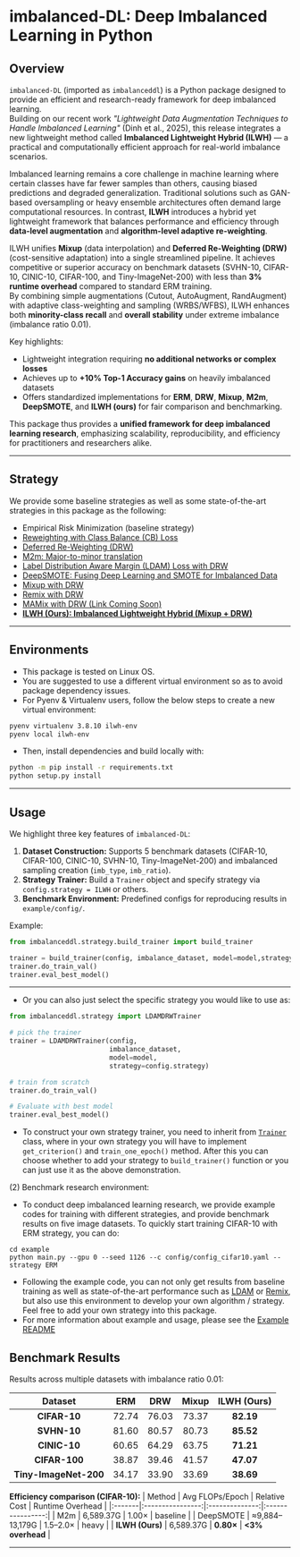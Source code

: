 # imbalanced-DL: Deep Imbalanced Learning in Python

## Overview
`imbalanced-DL` (imported as `imbalanceddl`) is a Python package designed to provide an efficient and research-ready framework for deep imbalanced learning.  
Building on our recent work *"Lightweight Data Augmentation Techniques to Handle Imbalanced Learning"* (Dinh et al., 2025), this release integrates a new lightweight method called **Imbalanced Lightweight Hybrid (ILWH)** — a practical and computationally efficient approach for real-world imbalance scenarios.

Imbalanced learning remains a core challenge in machine learning where certain classes have far fewer samples than others, causing biased predictions and degraded generalization. Traditional solutions such as GAN-based oversampling or heavy ensemble architectures often demand large computational resources. In contrast, **ILWH** introduces a hybrid yet lightweight framework that balances performance and efficiency through **data-level augmentation** and **algorithm-level adaptive re-weighting**.

ILWH unifies **Mixup** (data interpolation) and **Deferred Re-Weighting (DRW)** (cost-sensitive adaptation) into a single streamlined pipeline. It achieves competitive or superior accuracy on benchmark datasets (SVHN-10, CIFAR-10, CINIC-10, CIFAR-100, and Tiny-ImageNet-200) with less than **3% runtime overhead** compared to standard ERM training.  
By combining simple augmentations (Cutout, AutoAugment, RandAugment) with adaptive class-weighting and sampling (WRBS/WFBS), ILWH enhances both **minority-class recall** and **overall stability** under extreme imbalance (imbalance ratio 0.01).

Key highlights:
* Lightweight integration requiring **no additional networks or complex losses**
* Achieves up to **+10% Top-1 Accuracy gains** on heavily imbalanced datasets
* Offers standardized implementations for **ERM**, **DRW**, **Mixup**, **M2m**, **DeepSMOTE**, and **ILWH (ours)** for fair comparison and benchmarking.

This package thus provides a **unified framework for deep imbalanced learning research**, emphasizing scalability, reproducibility, and efficiency for practitioners and researchers alike.

---

## Strategy
We provide some baseline strategies as well as some state-of-the-art strategies in this package as the following:
* Empirical Risk Minimization (baseline strategy)
* [Reweighting with Class Balance (CB) Loss](https://arxiv.org/pdf/1901.05555.pdf)
* [Deferred Re-Weighting (DRW)](https://arxiv.org/pdf/1906.07413.pdf)
* [M2m: Major-to-minor translation](https://arxiv.org/pdf/2004.00431.pdf)
* [Label Distribution Aware Margin (LDAM) Loss with DRW](https://arxiv.org/pdf/1906.07413.pdf)
* [DeepSMOTE: Fusing Deep Learning and SMOTE for Imbalanced Data](https://arxiv.org/pdf/2105.02340.pdf)
* [Mixup with DRW](https://arxiv.org/pdf/1710.09412.pdf)
* [Remix with DRW](https://arxiv.org/pdf/2007.03943.pdf)
* [MAMix with DRW (Link Coming Soon)]()
* **[ILWH (Ours): Imbalanced Lightweight Hybrid (Mixup + DRW)](https://github.com/duydinhthai27/lightweight-ILWH)**

---

## Environments
* This package is tested on Linux OS.
* You are suggested to use a different virtual environment so as to avoid package dependency issues.
* For Pyenv & Virtualenv users, follow the below steps to create a new virtual environment:
```bash
pyenv virtualenv 3.8.10 ilwh-env
pyenv local ilwh-env
```
* Then, install dependencies and build locally with:
```bash
python -m pip install -r requirements.txt
python setup.py install
```

---

## Usage
We highlight three key features of `imbalanced-DL`:
1. **Dataset Construction:** Supports 5 benchmark datasets (CIFAR-10, CIFAR-100, CINIC-10, SVHN-10, Tiny-ImageNet-200) and imbalanced sampling creation (`imb_type`, `imb_ratio`).
2. **Strategy Trainer:** Build a `Trainer` object and specify strategy via `config.strategy = ILWH` or others.
3. **Benchmark Environment:** Predefined configs for reproducing results in `example/config/`.

Example:
```python
from imbalanceddl.strategy.build_trainer import build_trainer

trainer = build_trainer(config, imbalance_dataset, model=model,strategy =config.strategy)
trainer.do_train_val()
trainer.eval_best_model()
```

---
* Or you can also just select the specific strategy you would like to use as:


```python
from imbalanceddl.strategy import LDAMDRWTrainer

# pick the trainer
trainer = LDAMDRWTrainer(config,
                         imbalance_dataset,
                         model=model,
                         strategy=config.strategy)

# train from scratch
trainer.do_train_val()

# Evaluate with best model
trainer.eval_best_model()

```
* To construct your own strategy trainer, you need to inherit from [`Trainer`](https://github.com/ntucllab/imbalanced-DL/blob/e63acaab958bf206edad9418e9c30352e9566356/imbalanceddl/strategy/trainer.py#L11) class, where in your own strategy you will have to implement `get_criterion()` and `train_one_epoch()` method. After this you can choose whether to add your strategy to `build_trainer()` function or you can just use it as the above demonstration.


(2) Benchmark research environment:
* To conduct deep imbalanced learning research, we provide example codes for training with different strategies, and provide benchmark results on five image datasets. To quickly start training CIFAR-10 with ERM strategy, you can do:

```
cd example
python main.py --gpu 0 --seed 1126 --c config/config_cifar10.yaml --strategy ERM

```
* Following the example code, you can not only get results from baseline training as well as state-of-the-art performance such as [LDAM](https://arxiv.org/pdf/1906.07413.pdf) or [Remix](https://arxiv.org/pdf/2007.03943.pdf), but also use this environment to develop your own algorithm / strategy. Feel free to add your own strategy into this package.
* For more information about example and usage, please see the [Example README](https://github.com/ntucllab/imbalanced-DL/tree/main/example)

## Benchmark Results
Results across multiple datasets with imbalance ratio 0.01:

| Dataset | ERM | DRW | Mixup | ILWH (Ours) |
|:--------:|:---:|:---:|:-----:|:------------:|
| **CIFAR-10** | 72.74 | 76.03 | 73.37 | **82.19** |
| **SVHN-10** | 81.60 | 80.57 | 80.73 | **85.52** |
| **CINIC-10** | 60.65 | 64.29 | 63.75 | **71.21** |
| **CIFAR-100** | 38.87 | 39.46 | 41.57 | **47.07** |
| **Tiny-ImageNet-200** | 34.17 | 33.90 | 33.69 | **38.69** |

**Efficiency comparison (CIFAR-10):**
| Method | Avg FLOPs/Epoch | Relative Cost | Runtime Overhead |
|:-------|:----------------:|:--------------:|:----------------:|
| M2m | 6,589.37G | 1.00× | baseline |
| DeepSMOTE | ≈9,884–13,179G | 1.5–2.0× | heavy |
| **ILWH (Ours)** | 6,589.37G | **0.80×** | **<3% overhead** |

---
